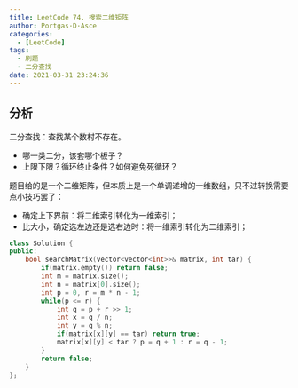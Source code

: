 ```yaml
---
title: LeetCode 74. 搜索二维矩阵
author: Portgas·D·Asce
categories:
  - [LeetCode]
tags:
  - 刷题
  - 二分查找
date: 2021-03-31 23:24:36
---
```


<!--more-->
## 分析

二分查找：查找某个数村不存在。
- 哪一类二分，该套哪个板子？
- 上限下限？循环终止条件？如何避免死循环？

题目给的是一个二维矩阵，但本质上是一个单调递增的一维数组，只不过转换需要点小技巧罢了：
- 确定上下界前：将二维索引转化为一维索引；
- 比大小，确定选左边还是选右边时：将一维索引转化为二维索引；

```cpp
class Solution {
public:
    bool searchMatrix(vector<vector<int>>& matrix, int tar) {
        if(matrix.empty()) return false;
        int m = matrix.size();
        int n = matrix[0].size();
        int p = 0, r = m * n - 1;
        while(p <= r) {
            int q = p + r >> 1;
            int x = q / n;
            int y = q % n;
            if(matrix[x][y] == tar) return true;
            matrix[x][y] < tar ? p = q + 1 : r = q - 1;
        }
        return false;
    }
};
```
